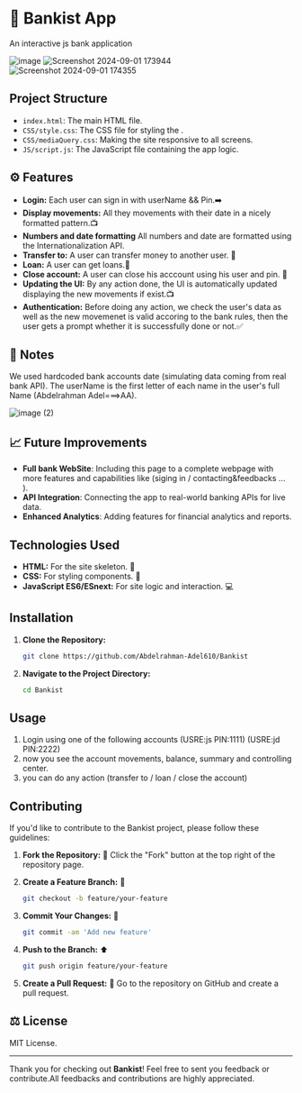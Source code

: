 
# 🏦 Bankist App
An interactive js bank application

![image](https://github.com/user-attachments/assets/c444b596-4529-4999-9e49-a483ded4994b)
![Screenshot 2024-09-01 173944](https://github.com/user-attachments/assets/1c8b8807-b618-424a-8eb3-1a7a19ece2db)
![Screenshot 2024-09-01 174355](https://github.com/user-attachments/assets/65d4c728-b4f6-44a1-9ea2-b7d53feb9623)



  ## Project Structure 

- `index.html`: The main HTML file.
- `CSS/style.css`: The CSS file for styling the .
- `CSS/mediaQuery.css`: Making the site responsive to all screens.
- `JS/script.js`: The JavaScript file containing the app logic.
  
## ⚙️ Features

- **Login:** Each user can sign in with userName && Pin.➡️
- **Display movements:** All they movements with their date in a nicely formatted pattern.📺
- **Numbers and date formatting** All numbers and date are formatted using the Internationalization API.
- **Transfer to:** A user can transfer money to another user. 🤝
- **Loan:** A user can get loans.🫰
- **Close account:** A user can close his acccount using his user and pin. 🚫
- **Updating the UI:** By any action done, the UI is automatically updated displaying the new movements if exist.📺
- **Authentication:** Before doing any action, we check the user's data as well as the new movemenet is valid accoring to the bank rules, then the user gets a prompt whether it is successfully done or not.✅
  
## 🔴 Notes
We used hardcoded bank accounts date (simulating data coming from real bank API).
The userName is the first letter of each name in the user's full Name (Abdelrahman Adel===>AA).


![image (2)](https://github.com/user-attachments/assets/99453700-4265-482e-992f-0e10c1ff1a26)

## 📈 Future Improvements

- **Full bank WebSite**: Including this page to a complete webpage with more features and capabilities like (siging in / contacting&feedbacks ... ).
- **API Integration**: Connecting the app to real-world banking APIs for live data.
- **Enhanced Analytics**: Adding features for financial analytics and reports.

## Technologies Used

- **HTML:** For the site skeleton. 🩻
- **CSS:** For styling components. 🎨
- **JavaScript ES6/ESnext:** For site logic and interaction. 💻
  
## Installation

1. **Clone the Repository:**

   ```bash
   git clone https://github.com/Abdelrahman-Adel610/Bankist
   ```

2. **Navigate to the Project Directory:**

   ```bash
   cd Bankist
   ```

## Usage

1. Login using one of the following accounts (USRE:js   PIN:1111)      (USRE:jd   PIN:2222)
2. now you see the account movements, balance, summary and controlling center.
3. you can do any action (transfer to / loan / close the account)

   
## Contributing

If you'd like to contribute to the Bankist project, please follow these guidelines:

1. **Fork the Repository:** 🍴
   Click the "Fork" button at the top right of the repository page.

2. **Create a Feature Branch:** 🌱

   ```bash
   git checkout -b feature/your-feature
   ```

3. **Commit Your Changes:** 💾

   ```bash
   git commit -am 'Add new feature'
   ```

4. **Push to the Branch:** ⬆️

   ```bash
   git push origin feature/your-feature
   ```

5. **Create a Pull Request:** 🔄
   Go to the repository on GitHub and create a pull request.


## ⚖️ License

MIT License.

---

Thank you for checking out **Bankist**! Feel free to sent you feedback or contribute.All feedbacks and contributions are highly appreciated.
